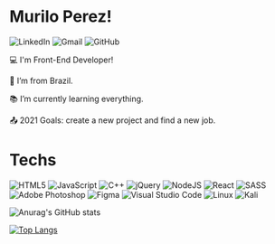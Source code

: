 # Murilo Perez!
![LinkedIn](https://img.shields.io/badge/linkedin-%230077B5.svg?style=for-the-badge&logo=linkedin&logoColor=white(www.linkedin.com/in/murilo-perez)) ![Gmail](https://img.shields.io/badge/Gmail-D14836?style=for-the-badge&logo=gmail&logoColor=white) ![GitHub](https://img.shields.io/badge/github-%23121011.svg?style=for-the-badge&logo=github&logoColor=white)

:computer: I'm Front-End Developer!

:house_with_garden: I’m from Brazil.

:books: I’m currently learning everything.

:outbox_tray: 2021 Goals: create a new project and find a new job.

# Techs
![HTML5](https://img.shields.io/badge/html5-%23E34F26.svg?style=for-the-badge&logo=html5&logoColor=white) ![JavaScript](https://img.shields.io/badge/javascript-%23323330.svg?style=for-the-badge&logo=javascript&logoColor=%23F7DF1E) ![C++](https://img.shields.io/badge/c++-%2300599C.svg?style=for-the-badge&logo=c%2B%2B&logoColor=white) ![jQuery](https://img.shields.io/badge/jquery-%230769AD.svg?style=for-the-badge&logo=jquery&logoColor=white) ![NodeJS](https://img.shields.io/badge/node.js-6DA55F?style=for-the-badge&logo=node.js&logoColor=white) ![React](https://img.shields.io/badge/react-%2320232a.svg?style=for-the-badge&logo=react&logoColor=%2361DAFB) ![SASS](https://img.shields.io/badge/SASS-hotpink.svg?style=for-the-badge&logo=SASS&logoColor=white) ![Adobe Photoshop](https://img.shields.io/badge/adobephotoshop-%2331A8FF.svg?style=for-the-badge&logo=adobephotoshop&logoColor=white) ![Figma](https://img.shields.io/badge/figma-%23F24E1E.svg?style=for-the-badge&logo=figma&logoColor=white) ![Visual Studio Code](https://img.shields.io/badge/VisualStudioCode-0078d7.svg?style=for-the-badge&logo=visual-studio-code&logoColor=white) ![Linux](https://img.shields.io/badge/Linux-FCC624?style=for-the-badge&logo=linux&logoColor=black) ![Kali](https://img.shields.io/badge/Kali-268BEE?style=for-the-badge&logo=kalilinux&logoColor=white)

![Anurag's GitHub stats](https://github-readme-stats.vercel.app/api?username=MuriloPerez10&show_icons=true&theme=tokyonight) 

[![Top Langs](https://github-readme-stats.vercel.app/api/top-langs/?username=MuriloPerez10&layout=compact&theme=tokyonight)](https://github.com/anuraghazra/github-readme-stats)
